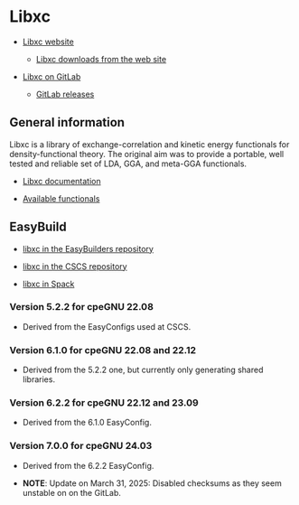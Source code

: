# Libxc

-   [Libxc website](https://www.tddft.org/programs/libxc/)

    -   [Libxc downloads from the web site](https://www.tddft.org/programs/libxc/download/)

-   [Libxc on GitLab](https://gitlab.com/libxc/libxc)

    -   [GitLab releases](https://gitlab.com/libxc/libxc/-/releases)


## General information

Libxc is a library of exchange-correlation and kinetic energy functionals for 
density-functional theory. The original aim was to provide a portable, well 
tested and reliable set of LDA, GGA, and meta-GGA  functionals.

-   [Libxc documentation](https://www.tddft.org/programs/libxc/manual/)

-   [Available functionals](https://www.tddft.org/programs/libxc/functionals/)


## EasyBuild

-   [libxc in the EasyBuilders repository](https://github.com/easybuilders/easybuild-easyconfigs/tree/develop/easybuild/easyconfigs/l/libxc)
    
-   [libxc in the CSCS repository](https://github.com/eth-cscs/production/tree/master/easybuild/easyconfigs/l/libxc)
    
-   [libxc in Spack](https://packages.spack.io/package.html?name=libxc)


### Version 5.2.2 for cpeGNU 22.08

-   Derived from the EasyConfigs used at CSCS.
    

### Version 6.1.0 for cpeGNU 22.08 and 22.12

-   Derived from the 5.2.2 one, but currently only generating shared libraries.
    

### Version 6.2.2 for cpeGNU 22.12 and 23.09

-   Derived from the 6.1.0 EasyConfig.


### Version 7.0.0 for cpeGNU 24.03

-   Derived from the 6.2.2 EasyConfig.

-   **NOTE**: Update on March 31, 2025: Disabled checksums as they seem unstable on 
    on the GitLab.
